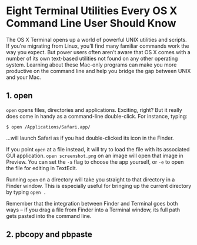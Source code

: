 # Eight Terminal Utilities Every OS X Command Line User Should Know

The OS X Terminal opens up a world of powerful UNIX utilities and scripts. If you’re migrating from Linux, you’ll find many familiar commands work the way you expect. But power users often aren’t aware that OS X comes with a number of its own text-based utilities not found on any other operating system. Learning about these Mac-only programs can make you more productive on the command line and help you bridge the gap between UNIX and your Mac.

## 1. open

`open` opens files, directories and applications. Exciting, right? But it really does come in handy as a command-line double-click. For instance, typing:

`$ open /Applications/Safari.app/`

…will launch Safari as if you had double-clicked its icon in the Finder.

If you point `open` at a file instead, it will try to load the file with its associated GUI application. `open screenshot.png` on an image will open that image in Preview. You can set the `-a` flag to choose the app yourself, or `-e` to open the file for editing in TextEdit.

Running `open` on a directory will take you straight to that directory in a Finder window. This is especially useful for bringing up the current directory by typing `open .`

Remember that the integration between Finder and Terminal goes both ways – if you drag a file from Finder into a Terminal window, its full path gets pasted into the command line.

## 2. pbcopy and pbpaste

